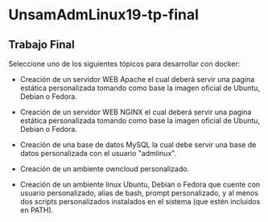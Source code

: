 # UnsamAdmLinux19-tp-final

## Trabajo Final

Seleccione uno de los siguientes tópicos para desarrollar con docker:

- Creación de un servidor WEB Apache el cual deberá servir una pagina estática personalizada tomando como base la imagen oficial de Ubuntu, Debian o Fedora.

- Creación de un servidor WEB NGINX el cual deberá servir una pagina estática personalizada tomando como base la imagen oficial de Ubuntu, Debian o Fedora.

- Creación de una base de datos MySQL la cual debe servir una base de datos personalizada con el usuario "admlinux".

- Creación de un ambiente owncloud personalizado.

- Creación de un ambiente linux Ubuntu, Debian o Fedora que cuente con usuario personalizado, alias de bash, prompt personalizado, y al menos dos scripts personalizados instalados en el sistema (que estén incluidos en PATH). 